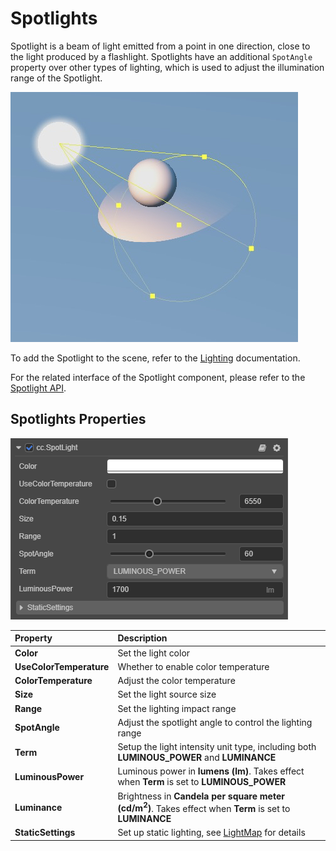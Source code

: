 # Spotlights

Spotlight is a beam of light emitted from a point in one direction, close to the light produced by a flashlight. Spotlights have an additional `SpotAngle` property over other types of lighting, which is used to adjust the illumination range of the Spotlight.

![spotlight](spot-light.jpg)

To add the Spotlight to the scene, refer to the [Lighting](../light.md) documentation.

For the related interface of the Spotlight component, please refer to the [Spotlight API](https://docs.cocos.com/creator/3.0/api/en/classes/component_light.spotlight.html).

## Spotlights Properties

![image](spot-light-prop.png)

| Property | Description |
| :------- | :--- |
| **Color** | Set the light color  |
| **UseColorTemperature** | Whether to enable color temperature |
| **ColorTemperature** | Adjust the color temperature |
| **Size** | Set the light source size |
| **Range** | Set the lighting impact range |
| **SpotAngle** | Adjust the spotlight angle to control the lighting range |
| **Term** | Setup the light intensity unit type, including both **LUMINOUS_POWER** and **LUMINANCE** |
| **LuminousPower** | Luminous power in **lumens (lm)**. Takes effect when **Term** is set to **LUMINOUS_POWER** |
| **Luminance** | Brightness in **Candela per square meter (cd/m<sup>2</sup>)**. Takes effect when **Term** is set to **LUMINANCE** |
| **StaticSettings** | Set up static lighting, see [LightMap](../../../editor/lightmap/index.md) for details |
